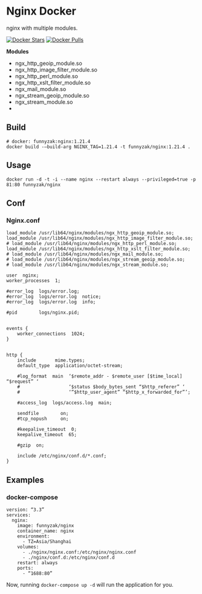 # Nginx Docker

nginx with multiple modules.

[![Docker Stars](https://img.shields.io/docker/stars/funnyzak/nginx.svg?style=flat-square)](https://hub.docker.com/r/funnyzak/nginx/)
[![Docker Pulls](https://img.shields.io/docker/pulls/funnyzak/nginx.svg?style=flat-square)](https://hub.docker.com/r/funnyzak/nginx/)

 **Modules**

- ngx_http_geoip_module.so
- ngx_http_image_filter_module.so
- ngx_http_perl_module.so
- ngx_http_xslt_filter_module.so
- ngx_mail_module.so
- ngx_stream_geoip_module.so
- ngx_stream_module.so
- 
## Build

```
# docker: funnyzak:nginx:1.21.4
docker build -—build-arg NGINX_TAG=1.21.4 -t funnyzak/nginx:1.21.4 .
```
## Usage

```
docker run -d -t -i --name nginx --restart always --privileged=true -p 81:80 funnyzak/nginx
```
## Conf
 
###  Nginx.conf
 
```
load_module /usr/lib64/nginx/modules/ngx_http_geoip_module.so;
load_module /usr/lib64/nginx/modules/ngx_http_image_filter_module.so;
# load_module /usr/lib64/nginx/modules/ngx_http_perl_module.so;
load_module /usr/lib64/nginx/modules/ngx_http_xslt_filter_module.so;
# load_module /usr/lib64/nginx/modules/ngx_mail_module.so;
# load_module /usr/lib64/nginx/modules/ngx_stream_geoip_module.so;
# load_module /usr/lib64/nginx/modules/ngx_stream_module.so;

user  nginx;
worker_processes  1;

#error_log  logs/error.log;
#error_log  logs/error.log  notice;
#error_log  logs/error.log  info;

#pid        logs/nginx.pid;


events {
    worker_connections  1024;
}


http {
    include       mime.types;
    default_type  application/octet-stream;

    #log_format  main  ‘$remote_addr - $remote_user [$time_local] “$request” ‘
    #                  ‘$status $body_bytes_sent “$http_referer” ‘
    #                  ‘”$http_user_agent” “$http_x_forwarded_for”’;

    #access_log  logs/access.log  main;

    sendfile        on;
    #tcp_nopush     on;

    #keepalive_timeout  0;
    keepalive_timeout  65;

    #gzip  on;

    include /etc/nginx/conf.d/*.conf;
}

```
 
## Examples

### docker-compose

```
version: “3.3”
services:
  nginx:
    image: funnyzak/nginx
    container_name: nginx
    environment:
      - TZ=Asia/Shanghai
    volumes:
      - ./nginx/nginx.conf:/etc/nginx/nginx.conf
      - ./nginx/conf.d:/etc/nginx/conf.d
    restart: always
    ports:
      - “1688:80” 
```

Now, running `docker-compose up -d` will run the application for you.